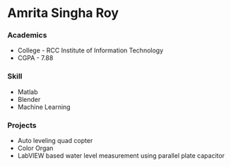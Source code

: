 # Amrita Singha Roy

### Academics
* College - RCC Institute of Information Technology
* CGPA - 7.88

### Skill
* Matlab
* Blender
* Machine Learning

### Projects
* Auto leveling quad copter
* Color Organ
* LabVIEW based water level measurement using parallel plate capacitor